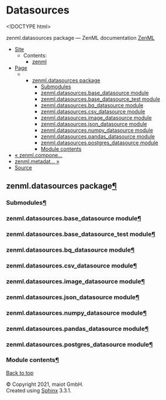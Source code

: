 # Datasources

&lt;!DOCTYPE html&gt;

zenml.datasources package — ZenML documentation [ZenML](https://github.com/maiot-io/zenml/tree/6be0fdee8f24521c23cd6da945592183a59e7693/docs/sphinx_docs/_build/html/index.html)

* [Site](https://github.com/maiot-io/zenml/tree/6be0fdee8f24521c23cd6da945592183a59e7693/docs/sphinx_docs/_build/html/index.html)
  * Contents:
    * [zenml](https://github.com/maiot-io/zenml/tree/6be0fdee8f24521c23cd6da945592183a59e7693/docs/sphinx_docs/_build/html/modules.html)
* [Page](zenml.datasources.md)
  * * [zenml.datasources package](zenml.datasources.md)
      * [Submodules](zenml.datasources.md#submodules)
      * [zenml.datasources.base\_datasource module](zenml.datasources.md#zenml-datasources-base-datasource-module)
      * [zenml.datasources.base\_datasource\_test module](zenml.datasources.md#zenml-datasources-base-datasource-test-module)
      * [zenml.datasources.bq\_datasource module](zenml.datasources.md#zenml-datasources-bq-datasource-module)
      * [zenml.datasources.csv\_datasource module](zenml.datasources.md#zenml-datasources-csv-datasource-module)
      * [zenml.datasources.image\_datasource module](zenml.datasources.md#zenml-datasources-image-datasource-module)
      * [zenml.datasources.json\_datasource module](zenml.datasources.md#zenml-datasources-json-datasource-module)
      * [zenml.datasources.numpy\_datasource module](zenml.datasources.md#zenml-datasources-numpy-datasource-module)
      * [zenml.datasources.pandas\_datasource module](zenml.datasources.md#zenml-datasources-pandas-datasource-module)
      * [zenml.datasources.postgres\_datasource module](zenml.datasources.md#zenml-datasources-postgres-datasource-module)
      * [Module contents](zenml.datasources.md#module-contents)
* [ « zenml.compone...](zenml.components/zenml.components.transform_simple.md)
* [ zenml.metadat... »](zenml.metadata.md)
* [Source](https://github.com/maiot-io/zenml/tree/6be0fdee8f24521c23cd6da945592183a59e7693/docs/sphinx_docs/_build/html/_sources/zenml.datasources.rst.txt)

## zenml.datasources package[¶](zenml.datasources.md#zenml-datasources-package)

### Submodules[¶](zenml.datasources.md#submodules)

### zenml.datasources.base\_datasource module[¶](zenml.datasources.md#zenml-datasources-base-datasource-module)

### zenml.datasources.base\_datasource\_test module[¶](zenml.datasources.md#zenml-datasources-base-datasource-test-module)

### zenml.datasources.bq\_datasource module[¶](zenml.datasources.md#zenml-datasources-bq-datasource-module)

### zenml.datasources.csv\_datasource module[¶](zenml.datasources.md#zenml-datasources-csv-datasource-module)

### zenml.datasources.image\_datasource module[¶](zenml.datasources.md#zenml-datasources-image-datasource-module)

### zenml.datasources.json\_datasource module[¶](zenml.datasources.md#zenml-datasources-json-datasource-module)

### zenml.datasources.numpy\_datasource module[¶](zenml.datasources.md#zenml-datasources-numpy-datasource-module)

### zenml.datasources.pandas\_datasource module[¶](zenml.datasources.md#zenml-datasources-pandas-datasource-module)

### zenml.datasources.postgres\_datasource module[¶](zenml.datasources.md#zenml-datasources-postgres-datasource-module)

### Module contents[¶](zenml.datasources.md#module-contents)

[Back to top](zenml.datasources.md)

© Copyright 2021, maiot GmbH.  
Created using [Sphinx](http://sphinx-doc.org/) 3.3.1.

